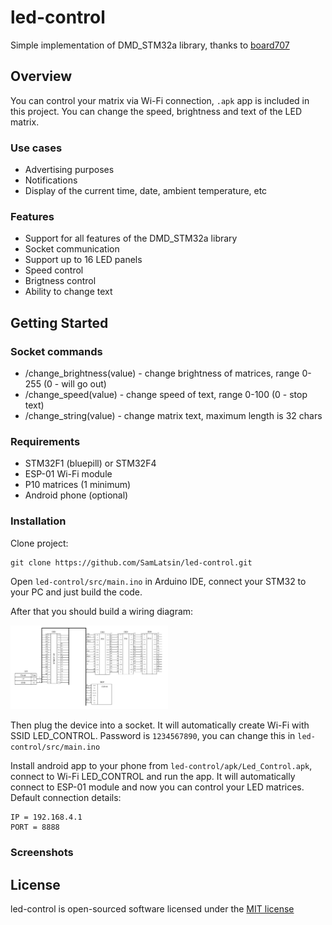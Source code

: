 # led-control
Simple implementation of DMD_STM32a library, thanks to [board707](https://github.com/board707/DMD_STM32)

## Overview
You can control your matrix via Wi-Fi connection, `.apk` app is included in this project. You can change the speed, brightness and text of the LED matrix.
### Use cases
* Advertising purposes
* Notifications
* Display of the current time, date, ambient temperature, etc
### Features
* Support for all features of the DMD_STM32a library
* Socket communication
* Support up to 16 LED panels
* Speed control
* Brigtness control
* Ability to change text
## Getting Started
### Socket commands
* /change_brightness(value) - change brightness of matrices, range 0-255 (0 - will go out)
* /change_speed(value) - change speed of text, range 0-100 (0 - stop text)
* /change_string(value) - change matrix text, maximum length is 32 chars
### Requirements
* STM32F1 (bluepill) or STM32F4
* ESP-01 Wi-Fi module
* P10 matrices (1 minimum)
* Android phone (optional)
### Installation
Clone project:
```
git clone https://github.com/SamLatsin/led-control.git
```
Open `led-control/src/main.ino` in Arduino IDE, connect your STM32 to your PC and just build the code.

After that you should build a wiring diagram:

<p float="left">
  <img src="https://github.com/SamLatsin/led-control/blob/main/screenshots/circuit-diagram.jpg" width="50%" />
</p>

Then plug the device into a socket. It will automatically create Wi-Fi with SSID LED_CONTROL. Password is `1234567890`, you can change this in `led-control/src/main.ino`

Install android app to your phone from `led-control/apk/Led_Control.apk`, connect to Wi-Fi LED_CONTROL and run the app. It will automatically connect to ESP-01 module and now you can control your LED matrices. Default connection details:

```
IP = 192.168.4.1
PORT = 8888
```
### Screenshots

## License

led-control is open-sourced software licensed under the [MIT license](http://opensource.org/licenses/MIT)
